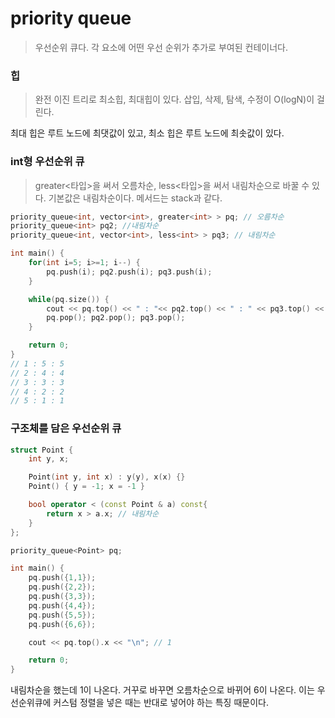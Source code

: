 # priority queue

> 우선순위 큐다. 각 요소에 어떤 우선 순위가 추가로 부여된 컨테이너다.

### 힙

> 완전 이진 트리로 최소힙, 최대힙이 있다. 삽입, 삭제, 탐색, 수정이 O(logN)이 걸린다.

최대 힙은 루트 노드에 최댓값이 있고,
최소 힙은 루트 노드에 최솟값이 있다.

### int형 우선순위 큐

> greater<타입>을 써서 오름차순, less<타입>을 써서 내림차순으로 바꿀 수 있다. 기본값은 내림차순이다. 메서드는 stack과 같다.

```c++
priority_queue<int, vector<int>, greater<int> > pq; // 오름차순
priority_queue<int> pq2; //내림차순
priority_queue<int, vector<int>, less<int> > pq3; // 내림차순

int main() {
    for(int i=5; i>=1; i--) {
        pq.push(i); pq2.push(i); pq3.push(i);
    }

    while(pq.size()) {
        cout << pq.top() << " : "<< pq2.top() << " : " << pq3.top() << "\n";
        pq.pop(); pq2.pop(); pq3.pop();
    }

    return 0;
}
// 1 : 5 : 5
// 2 : 4 : 4
// 3 : 3 : 3
// 4 : 2 : 2
// 5 : 1 : 1
```

### 구조체를 담은 우선순위 큐

```c++
struct Point {
    int y, x;

    Point(int y, int x) : y(y), x(x) {}
    Point() { y = -1; x = -1 }

    bool operator < (const Point & a) const{
        return x > a.x; // 내림차순
    }
};

priority_queue<Point> pq;

int main() {
    pq.push({1,1});
    pq.push({2,2});
    pq.push({3,3});
    pq.push({4,4});
    pq.push({5,5});
    pq.push({6,6});

    cout << pq.top().x << "\n"; // 1

    return 0;
}
```

내림차순을 했는데 1이 나온다.
거꾸로 바꾸면 오름차순으로 바뀌어 6이 나온다.
이는 우선순위큐에 커스텀 정렬을 넣은 때는 반대로 넣어야 하는 특징 때문이다.

